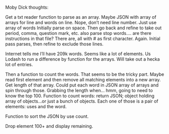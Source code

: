 Moby Dick thoughts:

Get a txt reader function to parse as an array.
Maybe JSON with array of arrays for line and words on line. Nope, don’t need line number. Just use array of words
Initially parse on space. Then go back and refine to take out period, comma, question mark, etc.
also parse stop words.... are there instructions in that file? There are, all with # as first character. Again. Initial pass parses, then refine to exclude those lines.

Internet tells me I’ll have 209k words. Seems like a lot of elements.
Us Lodash to run a difference by function for the arrays. Will take out a hecka lot of entries.

Then a function to count the words. That seems to be the tricky part.
Maybe read first element and then remove all matching elements into a new array. Get length of that array.
Could put each word in JSON array of arrays and spin through those. Grabbing the length when... hmm, going to need to know the top 100.
Function to count words: return JSON; object holding array of objects...or just a bunch of objects. Each one of those is a pair of elements: uses and the word.

Function to sort the JSON by use count.

Drop element 100+ and display remaining.
